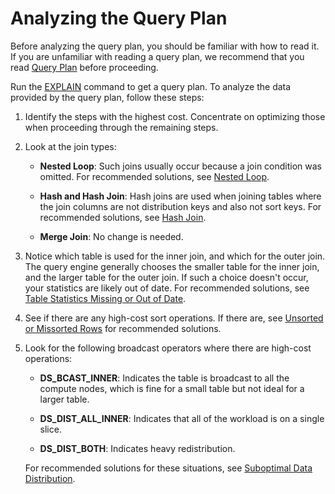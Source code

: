 # Analyzing the Query Plan<a name="c-analyzing-the-query-plan"></a>

Before analyzing the query plan, you should be familiar with how to read it\. If you are unfamiliar with reading a query plan, we recommend that you read [Query Plan](c-the-query-plan.md) before proceeding\.

Run the [EXPLAIN](r_EXPLAIN.md) command to get a query plan\. To analyze the data provided by the query plan, follow these steps:

1. Identify the steps with the highest cost\. Concentrate on optimizing those when proceeding through the remaining steps\.

1. Look at the join types:

   + **Nested Loop**: Such joins usually occur because a join condition was omitted\. For recommended solutions, see [Nested Loop](query-performance-improvement-opportunities.md#nested-loop)\.

   + **Hash and Hash Join**: Hash joins are used when joining tables where the join columns are not distribution keys and also not sort keys\. For recommended solutions, see [Hash Join](query-performance-improvement-opportunities.md#hash-join)\.

   + **Merge Join**: No change is needed\.

1. Notice which table is used for the inner join, and which for the outer join\. The query engine generally chooses the smaller table for the inner join, and the larger table for the outer join\. If such a choice doesn't occur, your statistics are likely out of date\. For recommended solutions, see [Table Statistics Missing or Out of Date](query-performance-improvement-opportunities.md#table-statistics-missing-or-out-of-date)\.

1. See if there are any high\-cost sort operations\. If there are, see [Unsorted or Missorted Rows](query-performance-improvement-opportunities.md#unsorted-or-mis-sorted-rows) for recommended solutions\.

1. Look for the following broadcast operators where there are high\-cost operations:

   + **DS\_BCAST\_INNER**: Indicates the table is broadcast to all the compute nodes, which is fine for a small table but not ideal for a larger table\.

   + **DS\_DIST\_ALL\_INNER**: Indicates that all of the workload is on a single slice\.

   + **DS\_DIST\_BOTH**: Indicates heavy redistribution\.

   For recommended solutions for these situations, see [Suboptimal Data Distribution](query-performance-improvement-opportunities.md#suboptimal-data-distribution)\.